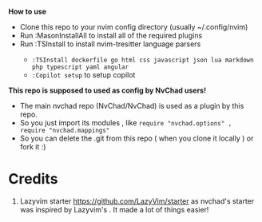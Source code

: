 **How to use**
- Clone this repo to your nvim config directory (usually ~/.config/nvim)
- Run :MasonInstallAll to install all of the required plugins
- Run :TSInstall <language> to install nvim-tresitter language parsers
  - `:TSInstall dockerfile go html css javascript json lua markdown php typescript yaml angular`
  - `:Copilot setup` to setup copilot

**This repo is supposed to used as config by NvChad users!**

- The main nvchad repo (NvChad/NvChad) is used as a plugin by this repo.
- So you just import its modules , like `require "nvchad.options" , require "nvchad.mappings"`
- So you can delete the .git from this repo ( when you clone it locally ) or fork it :)

# Credits

1) Lazyvim starter https://github.com/LazyVim/starter as nvchad's starter was inspired by Lazyvim's . It made a lot of things easier!
